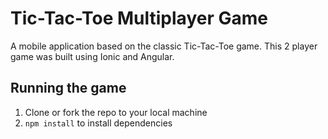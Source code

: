 # Tic-Tac-Toe Multiplayer Game

A mobile application based on the classic Tic-Tac-Toe game. This 2 player game was built using Ionic and Angular.

## Running the game

1. Clone or fork the repo to your local machine
2. `npm install` to install dependencies
